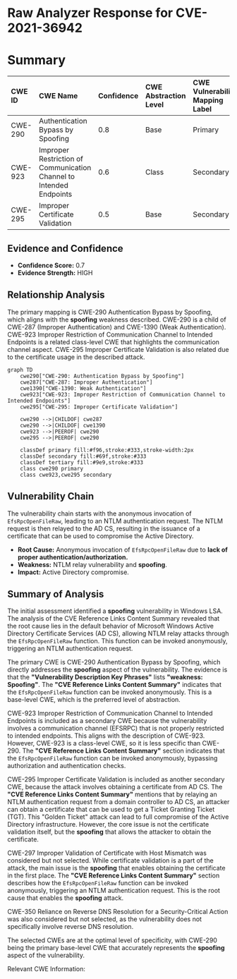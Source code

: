 # Raw Analyzer Response for CVE-2021-36942

# Summary
| CWE ID  | CWE Name                                                     | Confidence | CWE Abstraction Level | CWE Vulnerability Mapping Label | CWE-Vulnerability Mapping Notes |
| :-------- | :----------------------------------------------------------- | :--------- | :---------------------- | :------------------------------ | :------------------------------ |
| CWE-290 | Authentication Bypass by Spoofing                          | 0.8        | Base                    | Primary                         | Allowed                         |
| CWE-923 | Improper Restriction of Communication Channel to Intended Endpoints | 0.6        | Class                   | Secondary                       | Allowed-with-Review             |
| CWE-295 | Improper Certificate Validation                            | 0.5        | Base                    | Secondary                       | Allowed                         |

## Evidence and Confidence

*   **Confidence Score:** 0.7
*   **Evidence Strength:** HIGH

## Relationship Analysis
The primary mapping is CWE-290 Authentication Bypass by Spoofing, which aligns with the **spoofing** weakness described. CWE-290 is a child of CWE-287 (Improper Authentication) and CWE-1390 (Weak Authentication). CWE-923 Improper Restriction of Communication Channel to Intended Endpoints is a related class-level CWE that highlights the communication channel aspect. CWE-295 Improper Certificate Validation is also related due to the certificate usage in the described attack.

```mermaid
graph TD
    cwe290["CWE-290: Authentication Bypass by Spoofing"]
    cwe287["CWE-287: Improper Authentication"]
    cwe1390["CWE-1390: Weak Authentication"]
    cwe923["CWE-923: Improper Restriction of Communication Channel to Intended Endpoints"]
    cwe295["CWE-295: Improper Certificate Validation"]
    
    cwe290 -->|CHILDOF| cwe287
    cwe290 -->|CHILDOF| cwe1390
    cwe923 -->|PEEROF| cwe290
    cwe295 -->|PEEROF| cwe290
    
    classDef primary fill:#f96,stroke:#333,stroke-width:2px
    classDef secondary fill:#69f,stroke:#333
    classDef tertiary fill:#9e9,stroke:#333
    class cwe290 primary
    class cwe923,cwe295 secondary
```

## Vulnerability Chain
The vulnerability chain starts with the anonymous invocation of `EfsRpcOpenFileRaw`, leading to an NTLM authentication request. The NTLM request is then relayed to the AD CS, resulting in the issuance of a certificate that can be used to compromise the Active Directory.
  - **Root Cause:** Anonymous invocation of `EfsRpcOpenFileRaw` due to **lack of proper authentication/authorization.**
  - **Weakness:** NTLM relay vulnerability and **spoofing**.
  - **Impact:** Active Directory compromise.

## Summary of Analysis
The initial assessment identified a **spoofing** vulnerability in Windows LSA. The analysis of the CVE Reference Links Content Summary revealed that the root cause lies in the default behavior of Microsoft Windows Active Directory Certificate Services (AD CS), allowing NTLM relay attacks through the `EfsRpcOpenFileRaw` function. This function can be invoked anonymously, triggering an NTLM authentication request.

The primary CWE is CWE-290 Authentication Bypass by Spoofing, which directly addresses the **spoofing** aspect of the vulnerability. The evidence is that the **"Vulnerability Description Key Phrases"** lists **"weakness: Spoofing"**. The **"CVE Reference Links Content Summary"** indicates that the `EfsRpcOpenFileRaw` function can be invoked anonymously. This is a base-level CWE, which is the preferred level of abstraction.

CWE-923 Improper Restriction of Communication Channel to Intended Endpoints is included as a secondary CWE because the vulnerability involves a communication channel (EFSRPC) that is not properly restricted to intended endpoints. This aligns with the description of CWE-923. However, CWE-923 is a class-level CWE, so it is less specific than CWE-290. The **"CVE Reference Links Content Summary"** section indicates that the `EfsRpcOpenFileRaw` function can be invoked anonymously, bypassing authorization and authentication checks.

CWE-295 Improper Certificate Validation is included as another secondary CWE, because the attack involves obtaining a certificate from AD CS. The **"CVE Reference Links Content Summary"** mentions that by relaying an NTLM authentication request from a domain controller to AD CS, an attacker can obtain a certificate that can be used to get a Ticket Granting Ticket (TGT). This "Golden Ticket" attack can lead to full compromise of the Active Directory infrastructure. However, the core issue is not the certificate validation itself, but the **spoofing** that allows the attacker to obtain the certificate.

CWE-297 Improper Validation of Certificate with Host Mismatch was considered but not selected. While certificate validation is a part of the attack, the main issue is the **spoofing** that enables obtaining the certificate in the first place. The **"CVE Reference Links Content Summary"** section describes how the `EfsRpcOpenFileRaw` function can be invoked anonymously, triggering an NTLM authentication request. This is the root cause that enables the **spoofing** attack.

CWE-350 Reliance on Reverse DNS Resolution for a Security-Critical Action was also considered but not selected, as the vulnerability does not specifically involve reverse DNS resolution.

The selected CWEs are at the optimal level of specificity, with CWE-290 being the primary base-level CWE that accurately represents the **spoofing** aspect of the vulnerability.

Relevant CWE Information:
